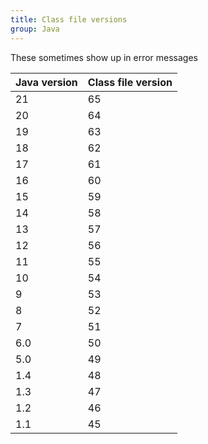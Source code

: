 ```yaml
---
title: Class file versions
group: Java
---
```


These sometimes show up in error messages

| Java version | Class file version |
|--------------|--------------------|
| 21           | 65                 |
| 20           | 64                 |
| 19           | 63                 |
| 18           | 62                 |
| 17           | 61                 |
| 16           | 60                 |
| 15           | 59                 |
| 14           | 58                 |
| 13           | 57                 |
| 12           | 56                 |
| 11           | 55                 |
| 10           | 54                 |
| 9            | 53                 |
| 8            | 52                 |
| 7            | 51                 |
| 6.0          | 50                 |
| 5.0          | 49                 |
| 1.4          | 48                 |
| 1.3          | 47                 |
| 1.2          | 46                 |
| 1.1          | 45                 |
